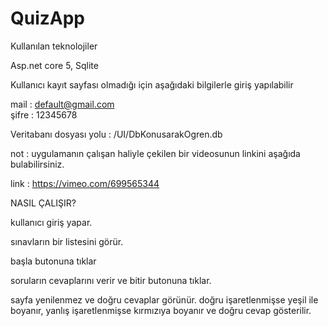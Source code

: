 # QuizApp
Kullanılan teknolojiler

Asp.net core 5, Sqlite

Kullanıcı kayıt sayfası olmadığı için aşağıdaki bilgilerle giriş yapılabilir

mail : default@gmail.com  
şifre : 12345678

Veritabanı dosyası yolu : /UI/DbKonusarakOgren.db

not : uygulamanın çalışan haliyle çekilen bir videosunun linkini aşağıda bulabilirsiniz.

link : https://vimeo.com/699565344

NASIL ÇALIŞIR?

kullanıcı giriş yapar.

sınavların bir listesini görür.

başla butonuna tıklar

soruların cevaplarını verir ve bitir butonuna tıklar.

sayfa yenilenmez ve doğru cevaplar görünür.
doğru işaretlenmişse yeşil ile boyanır, yanlış işaretlenmişse kırmızıya boyanır ve doğru cevap gösterilir.
